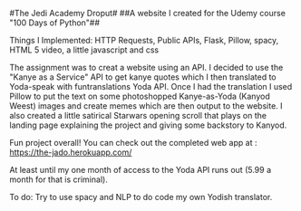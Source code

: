 #The Jedi Academy Droput#
##A website I created for the Udemy course "100 Days of Python"##

Things I Implemented: HTTP Requests, Public APIs, Flask, Pillow, spacy, HTML 5 video, a little javascript and css

The assignment was to creat a website using an API. I decided to use the "Kanye as a Service" API to get kanye quotes which I then translated to Yoda-speak with funtranslations Yoda API.  Once I had the translation I used Pillow to put the text on some photoshopped Kanye-as-Yoda (Kanyod Weest) images and create memes which are then output to the website.  I also created a little satirical Starwars opening scroll that plays on the landing page explaining the project and giving some backstory to Kanyod.

Fun project overall! You can check out the completed web app at : https://the-jado.herokuapp.com/

At least until my one month of access to the Yoda API runs out (5.99 a month for that is criminal).

To do: Try to use spacy and NLP to do code my own Yodish translator.



